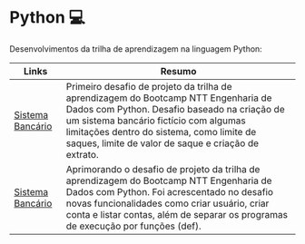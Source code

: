 # Python 💻
Desenvolvimentos da trilha de aprendizagem na linguagem Python:

| Links | Resumo |
|-------|---------|
|[Sistema Bancário](https://github.com/QU4TR0/Python/blob/main/Desafio1_DIO_Python.py)| Primeiro desafio de projeto da trilha de aprendizagem do Bootcamp NTT Engenharia de Dados com Python. Desafio baseado na criação de um sistema bancário fictício com algumas limitações dentro do sistema, como limite de saques, limite de valor de saque e criação de extrato.|
|[Sistema Bancário](https://github.com/QU4TR0/Python/blob/main/Desafio2_DIO_Python.py)| Aprimorando o desafio de projeto da trilha de aprendizagem do Bootcamp NTT Engenharia de Dados com Python. Foi acrescentado no desafio novas funcionalidades como criar usuário, criar conta e listar contas, além de separar os programas de execução por funções (def).|
